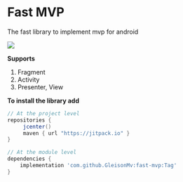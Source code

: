 
# Fast MVP
The fast library to implement mvp for android  

[![](https://jitpack.io/v/GleisonMv/fast-mvp.svg)](https://jitpack.io/#GleisonMv/fast-mvp)

 
 **Supports**
 1. Fragment
 2. Activity
 3. Presenter, View

**To install the library add**
```gradle
// At the project level
repositories { 
     jcenter()
     maven { url "https://jitpack.io" }
}

// At the module level
dependencies {
	implementation 'com.github.GleisonMv:fast-mvp:Tag'
}
```
